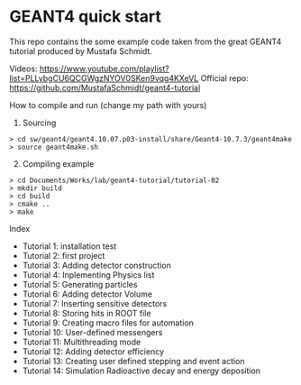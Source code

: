 # GEANT4 quick start

This repo contains the some example code taken from the great GEANT4 tutorial produced by Mustafa Schmidt. 

Videos: https://www.youtube.com/playlist?list=PLLybgCU6QCGWgzNYOV0SKen9vqg4KXeVL
Official repo: https://github.com/MustafaSchmidt/geant4-tutorial

How to compile and run (change my path with yours)
1. Sourcing
```
> cd sw/geant4/geant4.10.07.p03-install/share/Geant4-10.7.3/geant4make
> source geant4make.sh
```
2. Compiling example
```
> cd Documents/Works/lab/geant4-tutorial/tutorial-02
> mkdir build
> cd build
> cmake ..
> make
```

Index
* Tutorial 1: installation test
* Tutorial 2: first project
* Tutorial 3: Adding detector construction
* Tutorial 4: Inplementing Physics list
* Tutorial 5: Generating particles
* Tutorial 6: Adding detector Volume
* Tutorial 7: Inserting sensitive detectors
* Tutorial 8: Storing hits in ROOT file
* Tutorial 9: Creating macro files for automation
* Tutorial 10: User-defined messengers
* Tutorial 11: Multithreading mode
* Tutorial 12: Adding detector efficiency
* Tutorial 13: Creating user defined stepping and event action
* Tutorial 14: Simulation Radioactive decay and energy deposition
